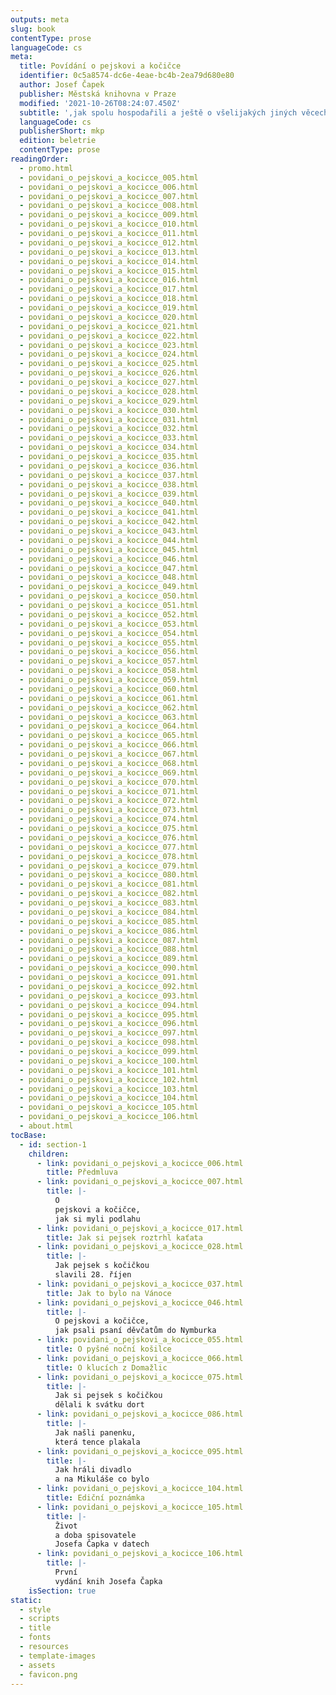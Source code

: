 ```yaml
---
outputs: meta
slug: book
contentType: prose
languageCode: cs
meta:
  title: Povídání o pejskovi a kočičce
  identifier: 0c5a8574-dc6e-4eae-bc4b-2ea79d680e80
  author: Josef Čapek
  publisher: Městská knihovna v Praze
  modified: '2021-10-26T08:24:07.450Z'
  subtitle: ',jak spolu hospodařili a ještě o všelijakých jiných věcech'
  languageCode: cs
  publisherShort: mkp
  edition: beletrie
  contentType: prose
readingOrder:
  - promo.html
  - povidani_o_pejskovi_a_kocicce_005.html
  - povidani_o_pejskovi_a_kocicce_006.html
  - povidani_o_pejskovi_a_kocicce_007.html
  - povidani_o_pejskovi_a_kocicce_008.html
  - povidani_o_pejskovi_a_kocicce_009.html
  - povidani_o_pejskovi_a_kocicce_010.html
  - povidani_o_pejskovi_a_kocicce_011.html
  - povidani_o_pejskovi_a_kocicce_012.html
  - povidani_o_pejskovi_a_kocicce_013.html
  - povidani_o_pejskovi_a_kocicce_014.html
  - povidani_o_pejskovi_a_kocicce_015.html
  - povidani_o_pejskovi_a_kocicce_016.html
  - povidani_o_pejskovi_a_kocicce_017.html
  - povidani_o_pejskovi_a_kocicce_018.html
  - povidani_o_pejskovi_a_kocicce_019.html
  - povidani_o_pejskovi_a_kocicce_020.html
  - povidani_o_pejskovi_a_kocicce_021.html
  - povidani_o_pejskovi_a_kocicce_022.html
  - povidani_o_pejskovi_a_kocicce_023.html
  - povidani_o_pejskovi_a_kocicce_024.html
  - povidani_o_pejskovi_a_kocicce_025.html
  - povidani_o_pejskovi_a_kocicce_026.html
  - povidani_o_pejskovi_a_kocicce_027.html
  - povidani_o_pejskovi_a_kocicce_028.html
  - povidani_o_pejskovi_a_kocicce_029.html
  - povidani_o_pejskovi_a_kocicce_030.html
  - povidani_o_pejskovi_a_kocicce_031.html
  - povidani_o_pejskovi_a_kocicce_032.html
  - povidani_o_pejskovi_a_kocicce_033.html
  - povidani_o_pejskovi_a_kocicce_034.html
  - povidani_o_pejskovi_a_kocicce_035.html
  - povidani_o_pejskovi_a_kocicce_036.html
  - povidani_o_pejskovi_a_kocicce_037.html
  - povidani_o_pejskovi_a_kocicce_038.html
  - povidani_o_pejskovi_a_kocicce_039.html
  - povidani_o_pejskovi_a_kocicce_040.html
  - povidani_o_pejskovi_a_kocicce_041.html
  - povidani_o_pejskovi_a_kocicce_042.html
  - povidani_o_pejskovi_a_kocicce_043.html
  - povidani_o_pejskovi_a_kocicce_044.html
  - povidani_o_pejskovi_a_kocicce_045.html
  - povidani_o_pejskovi_a_kocicce_046.html
  - povidani_o_pejskovi_a_kocicce_047.html
  - povidani_o_pejskovi_a_kocicce_048.html
  - povidani_o_pejskovi_a_kocicce_049.html
  - povidani_o_pejskovi_a_kocicce_050.html
  - povidani_o_pejskovi_a_kocicce_051.html
  - povidani_o_pejskovi_a_kocicce_052.html
  - povidani_o_pejskovi_a_kocicce_053.html
  - povidani_o_pejskovi_a_kocicce_054.html
  - povidani_o_pejskovi_a_kocicce_055.html
  - povidani_o_pejskovi_a_kocicce_056.html
  - povidani_o_pejskovi_a_kocicce_057.html
  - povidani_o_pejskovi_a_kocicce_058.html
  - povidani_o_pejskovi_a_kocicce_059.html
  - povidani_o_pejskovi_a_kocicce_060.html
  - povidani_o_pejskovi_a_kocicce_061.html
  - povidani_o_pejskovi_a_kocicce_062.html
  - povidani_o_pejskovi_a_kocicce_063.html
  - povidani_o_pejskovi_a_kocicce_064.html
  - povidani_o_pejskovi_a_kocicce_065.html
  - povidani_o_pejskovi_a_kocicce_066.html
  - povidani_o_pejskovi_a_kocicce_067.html
  - povidani_o_pejskovi_a_kocicce_068.html
  - povidani_o_pejskovi_a_kocicce_069.html
  - povidani_o_pejskovi_a_kocicce_070.html
  - povidani_o_pejskovi_a_kocicce_071.html
  - povidani_o_pejskovi_a_kocicce_072.html
  - povidani_o_pejskovi_a_kocicce_073.html
  - povidani_o_pejskovi_a_kocicce_074.html
  - povidani_o_pejskovi_a_kocicce_075.html
  - povidani_o_pejskovi_a_kocicce_076.html
  - povidani_o_pejskovi_a_kocicce_077.html
  - povidani_o_pejskovi_a_kocicce_078.html
  - povidani_o_pejskovi_a_kocicce_079.html
  - povidani_o_pejskovi_a_kocicce_080.html
  - povidani_o_pejskovi_a_kocicce_081.html
  - povidani_o_pejskovi_a_kocicce_082.html
  - povidani_o_pejskovi_a_kocicce_083.html
  - povidani_o_pejskovi_a_kocicce_084.html
  - povidani_o_pejskovi_a_kocicce_085.html
  - povidani_o_pejskovi_a_kocicce_086.html
  - povidani_o_pejskovi_a_kocicce_087.html
  - povidani_o_pejskovi_a_kocicce_088.html
  - povidani_o_pejskovi_a_kocicce_089.html
  - povidani_o_pejskovi_a_kocicce_090.html
  - povidani_o_pejskovi_a_kocicce_091.html
  - povidani_o_pejskovi_a_kocicce_092.html
  - povidani_o_pejskovi_a_kocicce_093.html
  - povidani_o_pejskovi_a_kocicce_094.html
  - povidani_o_pejskovi_a_kocicce_095.html
  - povidani_o_pejskovi_a_kocicce_096.html
  - povidani_o_pejskovi_a_kocicce_097.html
  - povidani_o_pejskovi_a_kocicce_098.html
  - povidani_o_pejskovi_a_kocicce_099.html
  - povidani_o_pejskovi_a_kocicce_100.html
  - povidani_o_pejskovi_a_kocicce_101.html
  - povidani_o_pejskovi_a_kocicce_102.html
  - povidani_o_pejskovi_a_kocicce_103.html
  - povidani_o_pejskovi_a_kocicce_104.html
  - povidani_o_pejskovi_a_kocicce_105.html
  - povidani_o_pejskovi_a_kocicce_106.html
  - about.html
tocBase:
  - id: section-1
    children:
      - link: povidani_o_pejskovi_a_kocicce_006.html
        title: Předmluva
      - link: povidani_o_pejskovi_a_kocicce_007.html
        title: |-
          O
          pejskovi a kočičce,
          jak si myli podlahu
      - link: povidani_o_pejskovi_a_kocicce_017.html
        title: Jak si pejsek roztrhl kaťata
      - link: povidani_o_pejskovi_a_kocicce_028.html
        title: |-
          Jak pejsek s kočičkou
          slavili 28. říjen
      - link: povidani_o_pejskovi_a_kocicce_037.html
        title: Jak to bylo na Vánoce
      - link: povidani_o_pejskovi_a_kocicce_046.html
        title: |-
          O pejskovi a kočičce,
          jak psali psaní děvčatům do Nymburka
      - link: povidani_o_pejskovi_a_kocicce_055.html
        title: O pyšné noční košilce
      - link: povidani_o_pejskovi_a_kocicce_066.html
        title: O klucích z Domažlic
      - link: povidani_o_pejskovi_a_kocicce_075.html
        title: |-
          Jak si pejsek s kočičkou
          dělali k svátku dort
      - link: povidani_o_pejskovi_a_kocicce_086.html
        title: |-
          Jak našli panenku,
          která tence plakala
      - link: povidani_o_pejskovi_a_kocicce_095.html
        title: |-
          Jak hráli divadlo
          a na Mikuláše co bylo
      - link: povidani_o_pejskovi_a_kocicce_104.html
        title: Ediční poznámka
      - link: povidani_o_pejskovi_a_kocicce_105.html
        title: |-
          Život
          a doba spisovatele
          Josefa Čapka v datech
      - link: povidani_o_pejskovi_a_kocicce_106.html
        title: |-
          První
          vydání knih Josefa Čapka
    isSection: true
static:
  - style
  - scripts
  - title
  - fonts
  - resources
  - template-images
  - assets
  - favicon.png
---
```

